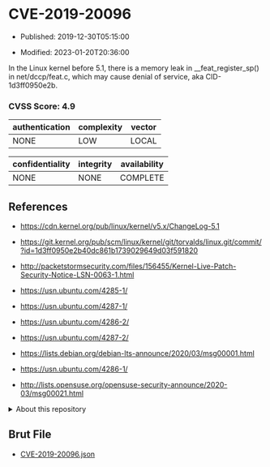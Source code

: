 # CVE-2019-20096

- Published: 2019-12-30T05:15:00

- Modified: 2023-01-20T20:36:00

In the Linux kernel before 5.1, there is a memory leak in __feat_register_sp() in net/dccp/feat.c, which may cause denial of service, aka CID-1d3ff0950e2b.

### CVSS Score: **4.9**

| authentication | complexity | vector |
| --- | --- | --- |
| NONE | LOW | LOCAL |

| confidentiality | integrity | availability |
| --- | --- | --- |
| NONE | NONE | COMPLETE |

## References

* https://cdn.kernel.org/pub/linux/kernel/v5.x/ChangeLog-5.1

* https://git.kernel.org/pub/scm/linux/kernel/git/torvalds/linux.git/commit/?id=1d3ff0950e2b40dc861b1739029649d03f591820

* http://packetstormsecurity.com/files/156455/Kernel-Live-Patch-Security-Notice-LSN-0063-1.html

* https://usn.ubuntu.com/4285-1/

* https://usn.ubuntu.com/4287-1/

* https://usn.ubuntu.com/4286-2/

* https://usn.ubuntu.com/4287-2/

* https://lists.debian.org/debian-lts-announce/2020/03/msg00001.html

* https://usn.ubuntu.com/4286-1/

* http://lists.opensuse.org/opensuse-security-announce/2020-03/msg00021.html

<details>
<summary>About this repository</summary> 

  This repository is part of the project [Live Hack CVE](https://github.com/Live-Hack-CVE). Main website can be found [www.live-hack.org](https://www.live-hack.org) 
  
  Made by [Sn0wAlice](https://github.com/Sn0wAlice) for the people that care about security and need to have a feed of the latest CVEs. Hope you enjoy it, don't forget to star the repo and follow me on [Twitter](https://twitter.com/Sn0wAlice) and [Github](https://github.com/Sn0wAlice). And that is my [personnal website](https://www.alice-snow.me/)

  - [Home Page](https://github.com/Live-Hack-CVE)
  - [Framework](https://github.com/Live-Hack-CVE/cve-framework)
  - [CVE database](https://github.com/Live-Hack-CVE/full_database)
  - [Changelog](https://github.com/Live-Hack-CVE/Changelog)
</details>

## Brut File

* [CVE-2019-20096.json](https://raw.githubusercontent.com/Live-Hack-CVE/full_database/main/cves/2019/CVE-2019-20096.json)


